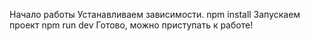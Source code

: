 Начало работы
Устанавливаем зависимости.
npm install
Запускаем проект
npm run dev
Готово, можно приступать к работе!